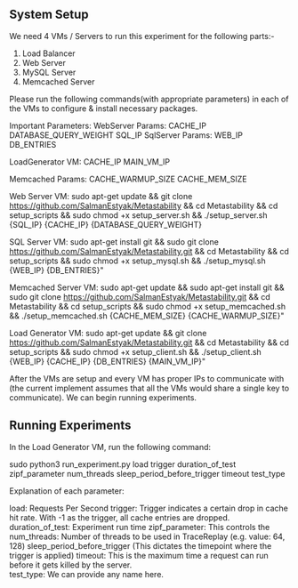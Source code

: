 ## System Setup

We need 4 VMs / Servers to run this experiment for the following parts:-

1. Load Balancer 
2. Web Server
3. MySQL Server
4. Memcached Server 


Please run the following commands(with appropriate parameters) in each of the VMs to configure & install necessary packages.  

Important Parameters: 
WebServer Params:
    CACHE_IP
    DATABASE_QUERY_WEIGHT
    SQL_IP
SqlServer Params:
    WEB_IP
    DB_ENTRIES

LoadGenerator VM:
    CACHE_IP
    MAIN_VM_IP

Memcached Params:
    CACHE_WARMUP_SIZE
    CACHE_MEM_SIZE

Web Server VM:
sudo apt-get update && git clone https://github.com/SalmanEstyak/Metastability && cd Metastability &&  cd setup_scripts && sudo chmod +x setup_server.sh && ./setup_server.sh {SQL_IP} {CACHE_IP} {DATABASE_QUERY_WEIGHT}

SQL Server VM:
 sudo apt-get install git && sudo git clone https://github.com/SalmanEstyak/Metastability.git && cd Metastability && cd setup_scripts &&  sudo chmod +x setup_mysql.sh && ./setup_mysql.sh {WEB_IP} {DB_ENTRIES}"

Memcached Server VM:
sudo apt-get update && sudo apt-get install git  &&  sudo  git clone https://github.com/SalmanEstyak/Metastability.git && cd Metastability && cd setup_scripts &&  sudo chmod +x setup_memcached.sh && ./setup_memcached.sh {CACHE_MEM_SIZE} {CACHE_WARMUP_SIZE}"

Load Generator VM:
sudo apt-get update && git clone https://github.com/SalmanEstyak/Metastability.git && cd Metastability && cd setup_scripts && sudo chmod +x setup_client.sh && ./setup_client.sh {WEB_IP} {CACHE_IP} {DB_ENTRIES} {MAIN_VM_IP}"


After the VMs are setup and every VM has proper IPs to communicate with (the current implement assumes that all the VMs would share a single key to communicate). We can begin running experiments.


## Running Experiments

In the Load Generator VM, run the following command:

sudo python3 run_experiment.py load trigger duration_of_test zipf_parameter num_threads sleep_period_before_trigger timeout test_type 

Explanation of each parameter:

load: Requests Per Second
trigger: Trigger indicates a certain drop in cache hit rate. With -1 as the trigger, all cache entries are dropped. 
duration_of_test: Experiment run time
zipf_parameter: This controls the 
num_threads: Number of threads to be used in TraceReplay (e.g. value: 64, 128)
sleep_period_before_trigger (This dictates the timepoint where the trigger is applied)
timeout: This is the maximum time a request can run before it gets killed by the server.  
test_type: We can provide any name here. 